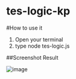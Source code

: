 # tes-logic-kp
#How to use it
1. Open your terminal
2. type node tes-logic.js

##Screenshot Result

![image](https://user-images.githubusercontent.com/61532343/147194519-51803ac3-68ac-4db7-862f-f3f670ac525a.png)
